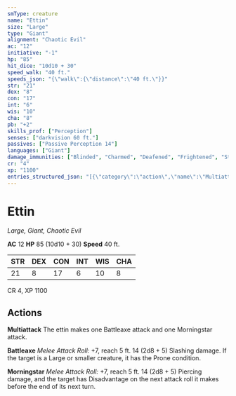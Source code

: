 ```yaml
---
smType: creature
name: "Ettin"
size: "Large"
type: "Giant"
alignment: "Chaotic Evil"
ac: "12"
initiative: "-1"
hp: "85"
hit_dice: "10d10 + 30"
speed_walk: "40 ft."
speeds_json: "{\"walk\":{\"distance\":\"40 ft.\"}}"
str: "21"
dex: "8"
con: "17"
int: "6"
wis: "10"
cha: "8"
pb: "+2"
skills_prof: ["Perception"]
senses: ["darkvision 60 ft."]
passives: ["Passive Perception 14"]
languages: ["Giant"]
damage_immunities: ["Blinded", "Charmed", "Deafened", "Frightened", "Stunned", "Unconscious"]
cr: "4"
xp: "1100"
entries_structured_json: "[{\"category\":\"action\",\"name\":\"Multiattack\",\"text\":\"The ettin makes one Battleaxe attack and one Morningstar attack.\"},{\"category\":\"action\",\"name\":\"Battleaxe\",\"text\":\"*Melee Attack Roll:* +7, reach 5 ft. 14 (2d8 + 5) Slashing damage. If the target is a Large or smaller creature, it has the Prone condition.\",\"kind\":\"Melee Attack Roll\",\"to_hit\":\"+7\",\"range\":\"5 ft\",\"damage\":\"14 (2d8 + 5) Slashing\"},{\"category\":\"action\",\"name\":\"Morningstar\",\"text\":\"*Melee Attack Roll:* +7, reach 5 ft. 14 (2d8 + 5) Piercing damage, and the target has Disadvantage on the next attack roll it makes before the end of its next turn.\",\"kind\":\"Melee Attack Roll\",\"to_hit\":\"+7\",\"range\":\"5 ft\",\"damage\":\"14 (2d8 + 5) Piercing\"}]"
---
```


# Ettin
*Large, Giant, Chaotic Evil*

**AC** 12
**HP** 85 (10d10 + 30)
**Speed** 40 ft.

| STR | DEX | CON | INT | WIS | CHA |
| --- | --- | --- | --- | --- | --- |
| 21 | 8 | 17 | 6 | 10 | 8 |

CR 4, XP 1100

## Actions

**Multiattack**
The ettin makes one Battleaxe attack and one Morningstar attack.

**Battleaxe**
*Melee Attack Roll:* +7, reach 5 ft. 14 (2d8 + 5) Slashing damage. If the target is a Large or smaller creature, it has the Prone condition.

**Morningstar**
*Melee Attack Roll:* +7, reach 5 ft. 14 (2d8 + 5) Piercing damage, and the target has Disadvantage on the next attack roll it makes before the end of its next turn.
